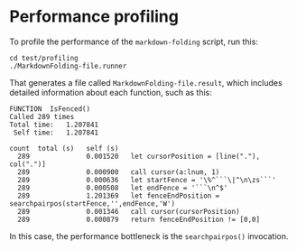 # Performance profiling

To profile the performance of the `markdown-folding` script, run this:

    cd test/profiling
    ./MarkdownFolding-file.runner

That generates a file called `MarkdownFolding-file.result`, which includes detailed information about each function, such as this:

    FUNCTION  IsFenced()
    Called 289 times
    Total time:   1.207841
     Self time:   1.207841

    count  total (s)   self (s)
      289              0.001520   let cursorPosition = [line("."), col(".")]
      289              0.000900   call cursor(a:lnum, 1)
      289              0.000636   let startFence = '\%^```\|^\n\zs```'
      289              0.000508   let endFence = '```\n^$'
      289              1.201369   let fenceEndPosition = searchpairpos(startFence,'',endFence,'W')
      289              0.001346   call cursor(cursorPosition)
      289              0.000879   return fenceEndPosition != [0,0]

In this case, the performance bottleneck is the `searchpairpos()` invocation.
